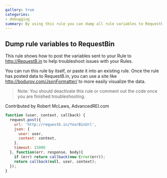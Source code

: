 ```yaml
---
gallery: true
categories:
- debugging
summary: By using this rule you can dump all rule variables to RequestBin.
---
```

## Dump rule variables to RequestBin

This rule shows how to post the variables sent to your Rule to http://RequestB.in to help troubleshoot issues with your Rules.

You can run this rule by itself, or paste it into an existing rule. Once the rule has posted data to RequestB.in, you can use a site like http://bodurov.com/JsonFormatter/ to more easily visualize the data.

> Note: You should deactivate this rule or comment out the code once you are finished troubleshooting.

Contributed by Robert McLaws, AdvancedREI.com

```js
function (user, context, callback) {
  request.post({
    url: 'http://requestb.in/YourBinUrl',
    json: {
      user: user,
      context: context,
    },
    timeout: 15000
  }, function(err, response, body){
    if (err) return callback(new Error(err));
    return callback(null, user, context);
  });
}
```
